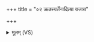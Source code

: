 +++
title = "०२ ऋतस्यर्तेनादित्या यजत्रा"

+++
<details><summary>मूलम् (VS)</summary>

ऋ॒तस्य॒र्तेना॑दित्या॒ यज॑त्रा मु॒ञ्चते॒ह नः॑।  
य॒ज्ञं यद्य॑ज्ञवाहसः शिक्षन्तो॒ नोप॑शेकि॒म ॥
</details>